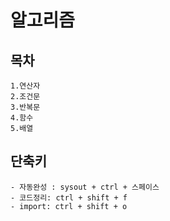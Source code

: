 # 알고리즘


## 목차

```
1.연산자
2.조건문
3.반복문
4.함수
5.배열
```

## 단축키

```
- 자동완성 : sysout + ctrl + 스페이스
- 코드정리: ctrl + shift + f
- import: ctrl + shift + o
```
